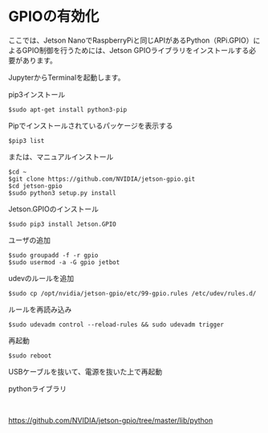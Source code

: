 # GPIOの有効化

ここでは、Jetson NanoでRaspberryPiと同じAPIがあるPython（RPi.GPIO）によるGPIO制御を行うためには、Jetson GPIOライブラリをインストールする必要があります。


JupyterからTerminalを起動します。

pip3インストール
```
$sudo apt-get install python3-pip
```

Pipでインストールされているパッケージを表示する
```
$pip3 list
```

または、マニュアルインストール
```
$cd ~
$git clone https://github.com/NVIDIA/jetson-gpio.git
$cd jetson-gpio
$sudo python3 setup.py install
```

Jetson.GPIOのインストール

```
$sudo pip3 install Jetson.GPIO
```

ユーザの追加

```
$sudo groupadd -f -r gpio
$sudo usermod -a -G gpio jetbot
```

udevのルールを追加
```
$sudo cp /opt/nvidia/jetson-gpio/etc/99-gpio.rules /etc/udev/rules.d/
```

ルールを再読み込み
```
$sudo udevadm control --reload-rules && sudo udevadm trigger
```

再起動

```
$sudo reboot
```

USBケーブルを抜いて、電源を抜いた上で再起動


pythonライブラリ

<br>

https://github.com/NVIDIA/jetson-gpio/tree/master/lib/python

